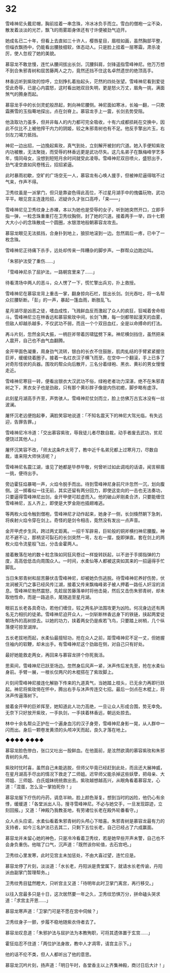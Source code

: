# 32

雪峰神尼头戴尼帽，胸前挂着一串念珠，冷冰冰负手而立。雪白的僧袍一尘不染，散发着淡淡的光芒，飘飞的雨雾距身体还有寸许便被劲气迫开。

她成名已二十年，但看上去直如三十许人，樱唇星目，眉枝如画，虽然胸部平整，但缁衣飘扬中，仍能看出腰肢细软，体态动人。只是脸上挂着一层寒霜，肃杀凌厉，使人忽视了她的美貌。

慕容龙不敢怠慢，连忙从腰间拔出长剑，沉腰斜肩，剑锋遥指雪峰神尼。他万万想不到合朱邪青树和屈苦藤两人之力，竟然还挡不住这名卓然遗世的绝顶高手。

林香远听到紫玫的惊呼，立刻挣扎着抬起头，茫然的四处张望。雪峰神尼看到爱徒受此奇辱，已是心内震怒，这时看出她双目失明，更是怒火万丈，眉角一挑，满面煞气的腾身而起。

慕容龙手中的长剑灵蛇般昂起，刺向神尼腰侧。神尼面如寒冰，长袖一翻，一只欺霜赛雪的玉指蓦地探出，点在剑脊上。慕容龙手上一震，长剑去势受阻。

他汲取功力虽多，但并非每人的内力都可完全吸收，十有六成都损耗在交换中，因此不仅比不上被他搾干内力的阴姬，较之朱邪青树也有不足。他反手擎出片玉，右剑左刀竭力抵挡。

神尼一边出招，一边挽起紫玫，真气到处，立刻解开被封的穴道。她入手便知紫玫内功被散，无法聚拢，而受辱的林香远更是武功尽失。这几名弟子在飘梅峰学艺多年，情同母女，没想到短短月余时间就受此凌辱。雪峰神尼双目喷火，盛怒出手，劲气凌空直如风卷残云，招招紧逼。

此时暴雨初歇，空旷的广场空无一人，慕容龙有心唤人援手，但被神尼逼得喘不过气来，作声不得。

卫秀纹虽是一派掌门，但只是靠姿色得此高位，不过星月湖手中的傀儡玩物，武功平平。眼见宫主连逢险招，迟疑许久才张口高呼，「来——」

雪峰神尼见卫秀纹身上赤裸，本以为她也是受辱的女子，听到她突然开口，立即手指一弹，一粒念珠重重打在卫秀纹胸侧，封了她的穴道。接着两手一举，四十七颗大大小小的念珠散成一个圆圈，水银泄地般朝慕容龙攻去。

慕容龙眼见无法抵挡，合身扑到地上，狼狈地滚到一边。忽然肩后一疼，已中了一枚念珠。

雪峰神尼正待痛下杀手，远处却传来一阵糟杂的脚步声。一群帮众边跑边叫。

「朱邪护法受了重伤……」

「雪峰神尼杀了屈护法，一路朝宫里来了……」

待看清场中两人的恶斗，众人愣了一下，慌忙擎出兵刃，扑上救授。

雪峰神尼在慕容龙背上重击一掌，翻身掠向石栏，拔出长剑。剑光吞吐，将一名帮众拦腰斩断。「彭」的一声，暴起一篷血雨，断肢乱飞。

星月湖尽是凶恶之徒，嗜血成性，飞溅鲜血反而激起了众人的疯狂，狂喊着舍命相斗。雪峰神尼立在林香远和慕容紫玫中间，长剑飞舞，每一剑都带起漫天的血雾，但敌人却越杀越多，不仅武功不弱，而且一个个双目血红，全是以命搏命的打法。

再斗片刻，忽然金风大振，一柄巨斧带着厉啸猛劈下来。神尼横剑挡住，虽然把来人震开，自己也不由气血翻腾。

金开甲面色凝重，周身劲气流转，银白的长衣不住鼓胀，肌肉虬结的手臂紧紧握住巨斧，缓缓绕着圈子。接着一名红衣汉子横飞而至，在空中一个翻滚，手上已多了对奇形怪状的兵器。围攻的帮众向后散开，三名分着绿袍、黑衣、黄衫的男女慢慢走近。

雪峰神尼寒目一转，便看出银衣大汉武功不俗，绿袍老者功力深湛，绝不在朱邪青树之下，黑衣女子也是劲敌，只有那个黄衫胖子像是内伤初癒，脚步略有虚浮。

此刻星月湖高手齐至，声势骇人。雪峰神尼仗剑而立，脸上仿佛万古玄冰没有一丝波澜。

屠怀沉老远便抱起拳，满脸笑容地说道：「不知名震天下的神尼大驾光临，有失远迎，告罪告罪。」

雪峰神尼冷冷道：「交出慕容紫玫，辱我徒儿者尽数自裁，动手者废去武功，贫尼便饶过其他人。」

屠怀沉笑容不改，「师太这条件太苛了，教中近千名弟兄都上过寒月刀，尽数自裁，谁来陪大师快活呢？」

雪峰神尼名震江湖，谁见了她都是毕恭毕敬，何曾听过如此调戏的话语，闻言柳眉一挑，便待出手。

旁边霍狂焰暴喝一声，火焰令脱手而出。待到雪峰神尼身前尺许忽然一沉，划向腹侧。这一掷看似一往无前，其实还留有两分回力，即使这变向的一击也无法奏功，只要逼得雪峰神尼出剑，金开甲便可趁虚而入。他的破山斧刚柔合济，只要能缠住雪峰神尼，五人齐上，即使是大罗金刚也插翅难逃。

等两枚火焰令触到僧袍，雪峰神尼才动作起来，她身子一侧，长剑倏然朝下急刺，将疾射火焰令穿在剑上。奇怪的是剑令相击，竟然没有发出一点声音。

金开甲虎步生风，跨过两丈距离。一招千军辟易，巨轮般的铜斧横扫神尼腰腹。神尼不避不让，那柄坚可裂石的长剑突然一弯，左右一摆，旋即弹直。套在剑上的两枚火焰令流星般飞出，分击金霍两人。

接着散落在地的数十粒念珠如同狂风卷过一样旋转跃起，以不逊于手掷指弹的力度，高高低低击向周围众人。一时间，水柔仙等人都被这突如其来的一招逼得手忙脚乱。

当日朱邪青树和屈苦藤伏击雪峰神尼，却被她负伤逃脱。待雪峰神尼养好伤势，伏龙涧被灭门之事已经风传江湖，接着又传来飘梅峰弟子被人押着一路任人奸淫的消息。雪峰神尼勃然震怒，先趁屈苦藤落单时将他击毙，然后又击伤朱邪青树，却未取他性命，而是一路追杀，尾随追至星月湖。

眼前五长老各具奇功，若他们缠住，较之两名护法围攻更为凶险。何况身边还有两名无力相抗的徒弟。雪峰神尼迫开众人，一剑斩断林香远身下的铁链，挟起两爱徒朝场外的高树掠去。以她的功力，挟着两女仍是疾若飞鸟，只要踏上树梢，几个纵落便可掠至湖岸。

五长老拔地而起，水柔仙最擅轻功，抢在众人之前，距雪峰神尼不足一丈，但她握住袖内的软鞭，却未出手。有雪峰神尼这个劲敌在侧，对自己只有好处。

最好她能救走两女，再回来与慕容龙拼个你死我活。

思索间，雪峰神尼已跃至场边。忽然身后风声一紧，沐声传后发先至，抢在水柔仙身前。手臂一展，一根长仅两尺的木棍搭在了紫玫脚上。

片刻间雪峰神尼接连化解胁下传来的九道真气，当她踏上枝头，已无余力再即行跃起。神尼将紫玫倚在怀中，腾出右手与沐声传连交七招。最后一剑点在木棍上，将沐声传逼落树下。

接着金开甲的巨斧挥至，她知道此人功力高绝，一旦让众人形成合围，势无幸免。无奈下只好放开紫玫，一手执剑，一手挟着林香远，朝远处掠去。

林中十余名帮众正护在一个遍身血污的汉子身旁，雪峰神尼身影一晃，从人群中一闪而出。身后一颗卷发黄须的头颅冲天而起，良久才落在地上。

◆◆◆◆ ◆◆◆◆

慕容龙脸色惨白，张口又吐出一股鲜血。在他面前，是泫然欲滴的慕容紫玫和朱邪青树的头颅。

紫玫时忧时喜，虽然自己未能逃脱，但师父毕竟已经赶到此处，而且还大展神威，在星月湖高手尽出的情况下救走了二师姐。迟早师父能杀掉这些妖孽，把母亲、大师姐、三师姐、白氏姐妹统统救出去。紫玫越想越高兴，从眼角看着慕容龙，心道：「混蛋，怎么没一掌拍死你！」

慕容龙服下疗伤的丹药，调息半晌，脸上颜色渐复。想到当时的凶险，他仍心有余悸，缓缓道：「各堂派出人马，搜寻雪峰神尼。不必与她交手，一旦发现踪迹，立刻回报。」又道：「神殿乃我教圣地，有劳诸位长老在殿外轮番看守。」

众人点头应诺，水柔仙看着朱邪青树的头颅心下暗喜。朱邪青树是慕容龙最有力的支持者，如今三名护法已去其二，只剩下五位长老，自己已经占了六成赢面。

慕容龙并未留心她的神色，只是冷冷看着卫秀纹，若是她早些开声未警，自己也不会身负重伤。他喘了口气，沉声道：「既然该你轮值，去石宫吧。」

卫秀纹心里发寒，此时见宫主未加惩处，不由大喜过望，连忙应是。

慕容龙停了片刻，淡淡道：「水长老，丹阳派是贵堂属下，就请水长老传谕，丹阳派由副掌门暂理帮务。」

卫秀纹秀目猛然瞪大，只听宫主又道：「待明年此时卫掌门离宫，再行移交。」

以往入宫最多只是十日，这次居然要一年之久，卫秀纹恐惧万分，拼命磕头哭求道：「求宫主开恩……」

慕容龙寒声道：「卫掌门可是不愿在宫中伺候？」

卫秀纹身子一颤，步履不稳地随紫衣侍者去了。

慕容龙叹息道：「朱邪护法与屈护法为本教殉职，可将其遗体置于玄宫……」

霍狂焰忍不住道：「两位护法身故，教中人才凋零，请宫主示下。」

他的话不伦不类，但人人都听出了他的意思。

慕容龙沉吟片刻，扬声道：「明日午时，各堂香主以上齐集神殿，商讨日后大计！」

